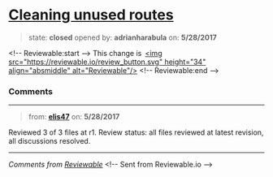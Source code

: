 # [Cleaning unused routes](https://github.com/adrianharabula/condr/pull/153)

> state: **closed** opened by: **adrianharabula** on: **5/28/2017**



&lt;!-- Reviewable:start --&gt;
This change is [&lt;img src&#x3D;&quot;https://reviewable.io/review_button.svg&quot; height&#x3D;&quot;34&quot; align&#x3D;&quot;absmiddle&quot; alt&#x3D;&quot;Reviewable&quot;/&gt;](https://reviewable.io/reviews/adrianharabula/condr/153)
&lt;!-- Reviewable:end --&gt;


### Comments

---
> from: [**elis47**](https://github.com/adrianharabula/condr/pull/153#issuecomment-304539807) on: **5/28/2017**





Reviewed 3 of 3 files at r1.
Review status: all files reviewed at latest revision, all discussions resolved.

---



*Comments from [Reviewable](https://reviewable.io:443/reviews/adrianharabula/condr/153)*
&lt;!-- Sent from Reviewable.io --&gt;

